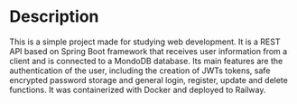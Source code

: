 <h1>Description</h1>

This is a simple project made for studying web development. It is a REST API based on Spring Boot framework that receives user information from a client and is connected to a MondoDB database. Its main features are the authentication of the user, including the creation of JWTs tokens, safe encrypted password storage and general login, register, update and delete functions. It was containerized with Docker and deployed to Railway.
